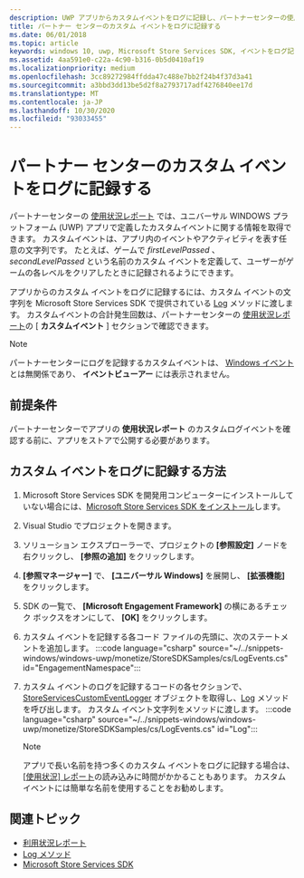 ```yaml
---
description: UWP アプリからカスタムイベントをログに記録し、パートナーセンターの使用状況レポートでこれらのイベントを確認することができます。
title: パートナー センターのカスタム イベントをログに記録する
ms.date: 06/01/2018
ms.topic: article
keywords: windows 10, uwp, Microsoft Store Services SDK, イベントをログ記録
ms.assetid: 4aa591e0-c22a-4c90-b316-0b5d0410af19
ms.localizationpriority: medium
ms.openlocfilehash: 3cc89272984ffdda47c488e7bb2f24b4f37d3a41
ms.sourcegitcommit: a3bbd3dd13be5d2f8a2793717adf4276840ee17d
ms.translationtype: MT
ms.contentlocale: ja-JP
ms.lasthandoff: 10/30/2020
ms.locfileid: "93033455"
---
```

# <a name="log-custom-events-for-partner-center"></a>パートナー センターのカスタム イベントをログに記録する

パートナーセンターの [使用状況レポート](../publish/usage-report.md) では、ユニバーサル WINDOWS プラットフォーム (UWP) アプリで定義したカスタムイベントに関する情報を取得できます。 カスタムイベントは、アプリ内のイベントやアクティビティを表す任意の文字列です。 たとえば、ゲームで *firstLevelPassed* 、 *secondLevelPassed* という名前のカスタム イベントを定義して、ユーザーがゲームの各レベルをクリアしたときに記録されるようにできます。

アプリからのカスタム イベントをログに記録するには、カスタム イベントの文字列を Microsoft Store Services SDK で提供されている [Log](/uwp/api/microsoft.services.store.engagement.storeservicescustomeventlogger.log) メソッドに渡します。 カスタムイベントの合計発生回数は、パートナーセンターの [使用状況レポート](../publish/usage-report.md)の [ **カスタムイベント** ] セクションで確認できます。

> [!NOTE]
> パートナーセンターにログを記録するカスタムイベントは、 [Windows イベント](/windows/desktop/Events/windows-events)とは無関係であり、 **イベントビューアー** には表示されません。

## <a name="prerequisites"></a>前提条件

パートナーセンターでアプリの **使用状況レポート** のカスタムログイベントを確認する前に、アプリをストアで公開する必要があります。

## <a name="how-to-log-custom-events"></a>カスタム イベントをログに記録する方法

1. Microsoft Store Services SDK を開発用コンピューターにインストールしていない場合には、[Microsoft Store Services SDK をインストール](microsoft-store-services-sdk.md#install-the-sdk)します。

2. Visual Studio でプロジェクトを開きます。

3. ソリューション エクスプローラーで、プロジェクトの **[参照設定]** ノードを右クリックし、 **[参照の追加]** をクリックします。

4. **[参照マネージャー]** で、 **[ユニバーサル Windows]** を展開し、 **[拡張機能]** をクリックします。

5. SDK の一覧で、 **[Microsoft Engagement Framework]** の横にあるチェック ボックスをオンにして、 **[OK]** をクリックします。

6. カスタム イベントを記録する各コード ファイルの先頭に、次のステートメントを追加します。
    :::code language="csharp" source="~/../snippets-windows/windows-uwp/monetize/StoreSDKSamples/cs/LogEvents.cs" id="EngagementNamespace":::

7. カスタム イベントのログを記録するコードの各セクションで、[StoreServicesCustomEventLogger](/uwp/api/microsoft.services.store.engagement.storeservicescustomeventlogger.log) オブジェクトを取得し、[Log](/uwp/api/microsoft.services.store.engagement.storeservicescustomeventlogger.log) メソッドを呼び出します。 カスタム イベント文字列をメソッドに渡します。
    :::code language="csharp" source="~/../snippets-windows/windows-uwp/monetize/StoreSDKSamples/cs/LogEvents.cs" id="Log":::

    > [!NOTE]
    > アプリで長い名前を持つ多くのカスタム イベントをログに記録する場合は、[[使用状況] レポート](../publish/usage-report.md)の読み込みに時間がかかることもあります。 カスタム イベントには簡単な名前を使用することをお勧めします。 

## <a name="related-topics"></a>関連トピック

* [利用状況レポート](../publish/usage-report.md)
* [Log メソッド](/uwp/api/microsoft.services.store.engagement.storeservicescustomeventlogger.log)
* [Microsoft Store Services SDK](./microsoft-store-services-sdk.md)
